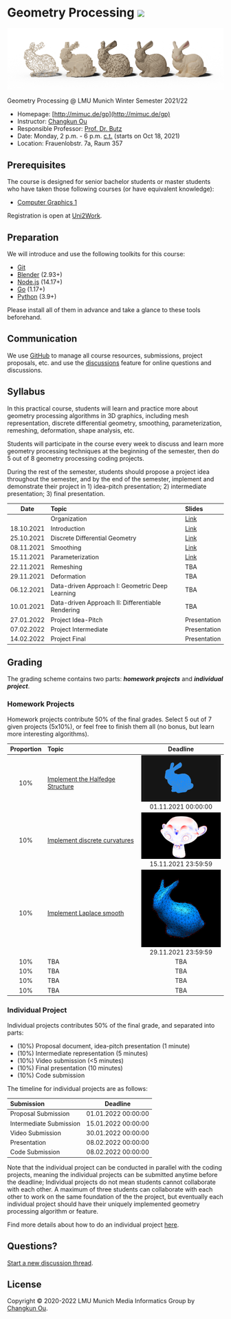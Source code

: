 # Geometry Processing ![](https://changkun.de/urlstat?mode=github&repo=mimuc/gp)

![](./1-halfedge/teaser.png)

Geometry Processing @ LMU Munich Winter Semester 2021/22

- Homepage: [http://mimuc.de/gp](http://mimuc.de/gp)
- Instructor: [Changkun Ou](https://www.medien.ifi.lmu.de/team/changkun.ou/)
- Responsible Professor: [Prof. Dr. Butz](https://www.medien.ifi.lmu.de/team/andreas.butz/)
- Date: Monday, 2 p.m. - 6 p.m. [c.t.](https://en.wikipedia.org/wiki/Academic_quarter_(class_timing)) (starts on Oct 18, 2021)
- Location: Frauenlobstr. 7a, Raum 357

## Prerequisites

The course is designed for senior bachelor students or master students
who have taken those following courses (or have equivalent knowledge):

- [Computer Graphics 1](https://www.medien.ifi.lmu.de/lehre/ss21/cg1/)

Registration is open at [Uni2Work](https://uni2work.ifi.lmu.de/course/W21/IfI/GP).

## Preparation

We will introduce and use the following toolkits for this course:

- [Git](https://git-scm.com/downloads)
- [Blender](https://www.blender.org/) (2.93+)
- [Node.js](https://nodejs.org/en/) (14.17+)
- [Go](https://golang.org/dl/) (1.17+)
- [Python](https://www.python.org/downloads/) (3.9+)

Please install all of them in advance and take a glance to these tools beforehand.

## Communication

We use [GitHub](https://github.com/mimuc/gp) to manage all course resources, submissions, project proposals, etc. and use the [discussions](https://github.com/mimuc/gp/discussions) feature for online questions and discussions.

## Syllabus

In this practical course, students will learn and practice more about geometry processing algorithms in 3D graphics, including mesh representation, discrete differential geometry, smoothing, parameterization, remeshing, deformation, shape analysis, etc.

Students will participate in the course every week to discuss and learn more geometry processing techniques at the beginning of the semester, then do 5 out of 8 geometry processing coding projects.

During the rest of the semester, students should propose a project idea throughout the semester, and by the end of the semester, implement and demonstrate their project in 1) idea-pitch presentation; 2) intermediate presentation; 3) final presentation.

| Date      | Topic                                            | Slides |
|:---------:|:-------------------------------------------------|:--|
|           | Organization                                     | [Link](https://changkun.de/s/gp/ws21/0-org) |
|18.10.2021 | Introduction                                     | [Link](https://changkun.de/s/gp/ws21/1-intro) |
|25.10.2021 | Discrete Differential Geometry                   | [Link](https://changkun.de/s/gp/ws21/2-ddg) |
|08.11.2021 | Smoothing                                        | [Link](https://changkun.de/s/gp/ws21/3-smooth) |
|15.11.2021 | Parameterization                                 | [Link](https://changkun.de/s/gp/ws21/4-param) |
|22.11.2021 | Remeshing                                        | TBA |
|29.11.2021 | Deformation                                      | TBA |
|06.12.2021 | Data-driven Approach I: Geometric Deep Learning  | TBA |
|10.01.2021 | Data-driven Approach II: Differentiable Rendering| TBA |
|27.01.2022 | Project Idea-Pitch                               | Presentation |
|07.02.2022 | Project Intermediate                             | Presentation |
|14.02.2022 | Project Final                                    | Presentation |

## Grading

The grading scheme contains two parts: _**homework projects**_ and _**individual project**_.

### Homework Projects

Homework projects contribute 50% of the final grades.
Select 5 out of 7 given projects (5x10%), or feel free to finish them all (no bonus, but learn more interesting algorithms).


| Proportion | Topic | Deadline |
|:---:|:-------------------------------------------|:--------:|
| 10% | [Implement the Halfedge Structure](./1-halfedge/) | <img src="./1-halfedge/assets/expect.png" width="200"/> </br>01.11.2021 00:00:00 |
| 10% | [Implement discrete curvatures](./2-ddg/)  | <img src="./2-ddg/assets/teaser.png" width="200"/> </br>15.11.2021 23:59:59 |
| 10% | [Implement Laplace smooth](./3-smooth/)    | <img src="./3-smooth/assets/teaser.png" width="200"/> </br>29.11.2021 23:59:59 |
| 10% | TBA                                        | TBA |
| 10% | TBA                                        | TBA |
| 10% | TBA                                        | TBA |
| 10% | TBA                                        | TBA |

### Individual Project

Individual projects contributes 50% of the final grade, and separated into parts:

- (10%) Proposal document, idea-pitch presentation (1 minute)
- (10%) Intermediate representation (5 minutes)
- (10%) Video submission (<5 minutes)
- (10%) Final presentation (10 minutes)
- (10%) Code submission


The timeline for individual projects are as follows:

| Submission             | Deadline            |
|:-----------------------|:-------------------:|
| Proposal Submission    | 01.01.2022 00:00:00 |
| Intermediate Submission| 15.01.2022 00:00:00 |
| Video Submission       | 30.01.2022 00:00:00 |
| Presentation           | 08.02.2022 00:00:00 |
| Code Submission        | 08.02.2022 00:00:00 |

Note that the individual project can be conducted in parallel with the coding projects,
meaning the individual projects can be submitted anytime before the deadline; Individual
projects do not mean students cannot collaborate with each other. A maximum of
three students can collaborate with each other to work on the same foundation of the
the project, but eventually each individual project should have their uniquely implemented
geometry processing algorithm or feature.

Find more details about how to do an individual project [here](./projects/README.md).

## Questions?

[Start a new discussion thread](https://github.com/mimuc/gp/discussions/new).

## License

Copyright &copy; 2020-2022 LMU Munich Media Informatics Group by [Changkun Ou](https://changkun.de).
